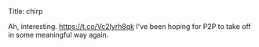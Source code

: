 Title: chirp

Ah, interesting. <a href="https://t.co/Vc2lyrh8qk">https://t.co/Vc2lyrh8qk</a> I've been hoping for P2P to take off in some meaningful way again.
